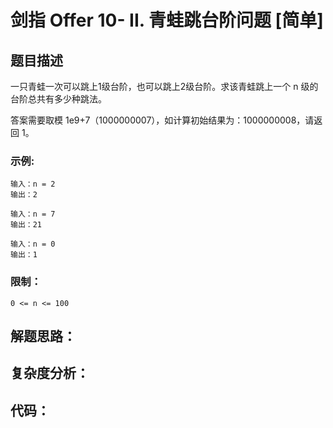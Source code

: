 # 剑指 Offer 10- II. 青蛙跳台阶问题 [简单]

## 题目描述

一只青蛙一次可以跳上1级台阶，也可以跳上2级台阶。求该青蛙跳上一个 n 级的台阶总共有多少种跳法。

答案需要取模 1e9+7（1000000007），如计算初始结果为：1000000008，请返回 1。

### 示例:

```
输入：n = 2
输出：2

输入：n = 7
输出：21

输入：n = 0
输出：1
```

### 限制：

```
0 <= n <= 100
```

## 解题思路：




## 复杂度分析：





## 代码：

```

```

